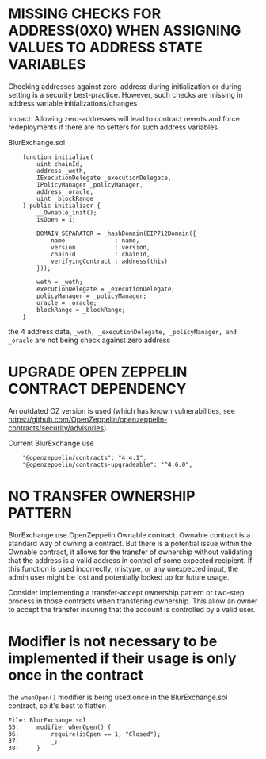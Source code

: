 # MISSING CHECKS FOR ADDRESS(0X0) WHEN ASSIGNING VALUES TO ADDRESS STATE VARIABLES

Checking addresses against zero-address during initialization or during setting is a security best-practice. However, such checks are missing in address variable initializations/changes

Impact: Allowing zero-addresses will lead to contract reverts and force redeployments if there are no setters for such address variables.

BlurExchange.sol
```
    function initialize(
        uint chainId,
        address _weth,
        IExecutionDelegate _executionDelegate,
        IPolicyManager _policyManager,
        address _oracle,
        uint _blockRange
    ) public initializer {
        __Ownable_init();
        isOpen = 1;

        DOMAIN_SEPARATOR = _hashDomain(EIP712Domain({
            name              : name,
            version           : version,
            chainId           : chainId,
            verifyingContract : address(this)
        }));

        weth = _weth;
        executionDelegate = _executionDelegate;
        policyManager = _policyManager;
        oracle = _oracle;
        blockRange = _blockRange;
    }
```

the 4 address data, `_weth, _executionDelegate, _policyManager, and _oracle` are not being check against zero address

# UPGRADE OPEN ZEPPELIN CONTRACT DEPENDENCY

An outdated OZ version is used (which has known vulnerabilities, see https://github.com/OpenZeppelin/openzeppelin-contracts/security/advisories).

Current BlurExchange use 
```
    "@openzeppelin/contracts": "4.4.1",
    "@openzeppelin/contracts-upgradeable": "^4.6.0",
```

# NO TRANSFER OWNERSHIP PATTERN

BlurExchange use OpenZeppelin Ownable contract. Ownable contract is a standard way of owning a contract. But there is a potential issue within the Ownable contract, it allows for the transfer of ownership without validating that the address is a valid address in control of some expected recipient. If this function is used incorrectly, mistype, or any unexpected input, the admin user might be lost and potentially locked up for future usage.

Consider implementing a transfer-accept ownership pattern or two-step process in those contracts when transfering ownership. This allow an owner to accept the transfer insuring that the account is controlled by a valid user.


# Modifier is not necessary to be implemented if their usage is only once in the contract

the `whenOpen()` modifier is being used once in the BlurExchange.sol contract, so it's best to flatten
```
File: BlurExchange.sol
35:     modifier whenOpen() {
36:         require(isOpen == 1, "Closed");
37:         _;
38:     }
```